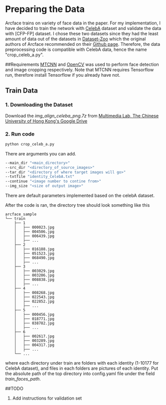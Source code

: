 # Preparing the Data
Arcface trains on variety of face data in the paper. For my implementation, I have decided to train the network with 
[CelebA](http://mmlab.ie.cuhk.edu.hk/projects/CelebA.html) dataset and validate the data with [CFP-FP] dataset. 
I chose these two datasets since they had the least amount of data out of the datasets in [Dataset-Zoo](https://github.com/deepinsight/insightface/wiki/Dataset-Zoo)
which the original authors of Arcface recommended on their [Github page](https://github.com/deepinsight/insightface). 
Therefore, the data preprocessing code is compatible with CelebA data, hence the name "crop_celeb_a.py".

##Requirements
[MTCNN](https://pypi.org/project/mtcnn/) and [OpenCV](https://pypi.org/project/opencv-python/) was used to perform face detection and image cropping respectively.
Note that MTCNN requires Tensorflow run, therefore install Tensorflow if you already have not. 


## Train Data
### 1. Downloading the Dataset
Download the *img_align_celeba_png.7z* from [Multimedia Lab, The Chinese University of Hong Kong's Google Drive](https://drive.google.com/drive/folders/0B7EVK8r0v71pTUZsaXdaSnZBZzg)

### 2. Run code
```bash
python crop_celeb_a.py 
```
There are arguments you can add.
```bash
--main_dir "<main_directory>" 
--src_dir "<directory_of_source_images>" 
--tar_dir "<directory of where target images will go>" 
--txtfile "identity_CelebA.txt"
--continue "<image number to contine from>"
--img_size "<size of output image>"
```
There are default parameters implemented based on the celebA dataset.

After the code is ran, the directory tree should look something like this
```buildoutcfg
arcface_sample
└── train
    ├── 1
    │   ├── 000023.jpg
    │   ├── 004506.jpg
    │   ├── 006439.jpg
    │   ├── ...
    ├── 2
    │   ├── 016188.jpg
    │   ├── 051523.jpg
    │   ├── 068490.jpg
    │   ├── ...
    ├── 3
    │   ├── 003029.jpg
    │   ├── 003206.jpg
    │   ├── 008838.jpg
    │   ├── ...
    ├── 4
    │   ├── 008268.jpg
    │   ├── 022543.jpg
    │   ├── 022852.jpg
    │   ├── ...
    ├── 5
    │   ├── 000456.jpg
    │   ├── 018771.jpg
    │   ├── 038782.jpg
    │   ├── ...
    ├── 6
    │   ├── 002617.jpg
    │   ├── 003289.jpg
    │   ├── 004317.jpg
    │   ├── ...
    └── ...
```
where each directory under train are folders with each identity (1-10177 for CelebA dataset), and files in each folders are pictures of each identity.
Put the absolute path of the top directory into config.yaml file under the field *train_faces_path*.

##TODO
1. Add instructions for validation set

